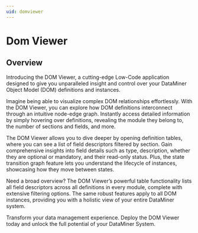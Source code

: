 ```yaml
---
uid: domviewer
---
```


# Dom Viewer

## Overview

Introducing the DOM Viewer, a cutting-edge Low-Code application designed to give you unparalleled insight and control over your DataMiner Object Model (DOM) definitions and instances.

Imagine being able to visualize complex DOM relationships effortlessly. With the DOM Viewer, you can explore how DOM definitions interconnect through an intuitive node-edge graph. Instantly access detailed information by simply hovering over definitions, revealing the module they belong to, the number of sections and fields, and more.

The DOM Viewer allows you to dive deeper by opening definition tables, where you can see a list of field descriptors filtered by section. Gain comprehensive insights into field details such as type, description, whether they are optional or mandatory, and their read-only status. Plus, the state transition graph feature lets you understand the lifecycle of instances, showcasing how they move between states.

Need a broad overview? The DOM Viewer’s powerful table functionality lists all field descriptors across all definitions in every module, complete with extensive filtering options. The same robust features apply to all DOM instances, providing you with a holistic view of your entire DataMiner system.

Transform your data management experience. Deploy the DOM Viewer today and unlock the full potential of your DataMiner System.
